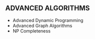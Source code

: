 ## ADVANCED ALGORITHMS
- Advanced Dynamic Programming
- Advanced Graph Algorithms
- NP Completeness
